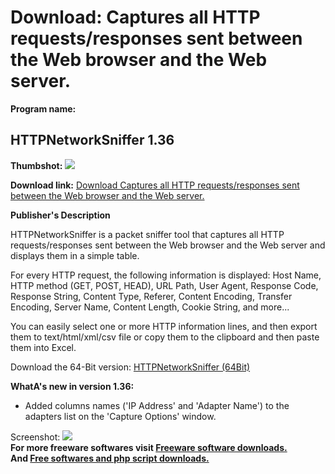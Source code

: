 # Download: Captures all HTTP requests/responses sent between the Web browser and the Web server.

**Program name:**

## HTTPNetworkSniffer 1.36

  
**Thumbshot:** ![](http://www.freewarefiles.com/screenshot/httpntwrksnffr_md.jpg)   
  
**Download link:** [Download Captures all HTTP requests/responses sent between the Web browser and the Web server.](http://freesoftwares.boysofts.com/HTTPNetworkSniffer_program_72956.html)  
  


**Publisher's Description**  
  


HTTPNetworkSniffer is a packet sniffer tool that captures all HTTP requests/responses sent between the Web browser and the Web server and displays them in a simple table. 

For every HTTP request, the following information is displayed: Host Name, HTTP method (GET, POST, HEAD), URL Path, User Agent, Response Code, Response String, Content Type, Referer, Content Encoding, Transfer Encoding, Server Name, Content Length, Cookie String, and more...

You can easily select one or more HTTP information lines, and then export them to text/html/xml/csv file or copy them to the clipboard and then paste them into Excel. 

Download the 64-Bit version: [HTTPNetworkSniffer (64Bit)](http://www.nirsoft.net/utils/httpnetworksniffer-x64.zip)

**WhatA's new in version 1.36:**

  * Added columns names ('IP Address' and 'Adapter Name') to the adapters list on the 'Capture Options' window. 

  
  
Screenshot: ![](http://www.freewarefiles.com/screenshot/httpntwrksnffr.jpg)   
**For more freeware softwares visit [Freeware software downloads.](http://freesoftwares.boysofts.com/)**   
**And [Free softwares and php script downloads.](http://www.boysofts.com/)**
